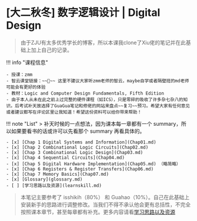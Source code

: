 # [大二秋冬] 数字逻辑设计 | Digital Design

> 由于ZJU有太多优秀学长的博客，所以本课我clone了Xiu佬的笔记并在此基础上加上自己的记录。

!!! info "课程信息"

    - 授课：zmm
    - 智云课堂链接：~~🔗~~ 这里不建议大家听zmm老师的智云，maybe自学或者隔壁班的md老师可能会有更好的体验
    - 教材：Logic and Computer Design Fundamentals, Fifth Edition
    - 由于本人从未在此之前上过完整的硬件课程（如ICS），只是零碎的吸收了许多杂七杂八的知识。后考试补天故选择了GuaGua笔记和修佬的网站来盘点~~复习~~预习。希望大家有任何意见或者建议都写在评论区里让我知道！希望这份资料可以给你带来帮助！

    
    

!!! note "List"
    > 补天时候的一点想法，因为课本每一章都有一个 summary，所以如果要看书的话或许可以先看那个 summary 再看具体的。

    - [x] [Chap 1 Digital Systems and Information](Chap01.md)
    - [x] [Chap 2 Combinational Logic Circuits](Chap02.md)
    - [x] [Chap 3 Combinational Logic Design](Chap03.md)
    - [x] [Chap 4 Sequential Circuits](Chap04.md)
    - [x] [Chap 5 Digital Hardware Implementation](Chap05.md) （略简略）
    - [x] [Chap 6 Registers & Register Transfers](Chap06.md)
    - [x] [Chap 7 Memory Basics](Chap07.md) 
    - [x] [Glossary](glossary.md)
    - [ ] [学习思路以及资源](learnskill.md)

> 本笔记主要参考了 isshikih（80%） 和 Guahao（10%）。自己在此基础上安装新手的思路进行调整修改。当我们不得不承认他会更有总括性，不完全按照课本章节，甚至每章都有补充。更多内容请看[学习思路以及资源](learnskill.md)